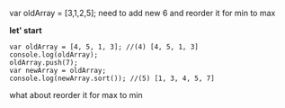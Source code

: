 
var oldArray = [3,1,2,5];
need to add new 6 
and reorder it for min to max

**let' start**

```
var oldArray = [4, 5, 1, 3]; //(4) [4, 5, 1, 3]
console.log(oldArray);
oldArray.push(7);
var newArray = oldArray;
console.log(newArray.sort()); //(5) [1, 3, 4, 5, 7]

```

what about reorder it for max to min

```
```
